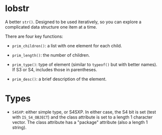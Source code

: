 # lobstr

A better `str()`. Designed to be used iteratively, so you can explore a complicated data structure one item at a time.

There are four key functions:

* `prim_children()`: a list with one element for each child.

* `prim_length()`: the number of children.

* `prim_type()`: type of element (similar to `typeof()` but with better names).
  If S3 or S4, includes those in parentheses.

* `prim_desc()`: a brief description of the element.

# Types

* `S4SXP`: either simple type, or S4SXP. In either case, the S4 bit is set
  (test with `IS_S4_OBJECT`) and the class attribute is set to a length 1 
  character vector. The class attribute has a "package" attribute 
  (also a length 1 string).
